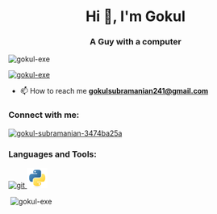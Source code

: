 

<h1 align="center">Hi 👋, I'm Gokul</h1>
<h3 align="center">A Guy with a computer</h3>

<p align="left"> <img src="https://komarev.com/ghpvc/?username=gokul-exe&label=Profile%20views&color=0e75b6&style=flat" alt="gokul-exe" /> </p>

<p align="left"> <a href="https://github.com/ryo-ma/github-profile-trophy"><img src="https://github-profile-trophy.vercel.app/?username=gokul-exe" alt="gokul-exe" /></a> </p>

- 📫 How to reach me **gokulsubramanian241@gmail.com**

<h3 align="left">Connect with me:</h3>
<p align="left">
<a href="https://linkedin.com/in/gokul-exe" target="blank"><img align="center" src="https://raw.githubusercontent.com/rahuldkjain/github-profile-readme-generator/master/src/images/icons/Social/linked-in-alt.svg" alt="gokul-subramanian-3474ba25a" height="30" width="40" /></a>
</p>

<h3 align="left">Languages and Tools:</h3>
<p align="left"> <a href="https://git-scm.com/" target="_blank" rel="noreferrer"> <img src="https://www.vectorlogo.zone/logos/git-scm/git-scm-icon.svg" alt="git" width="40" height="40"/> </a> <a href="https://www.python.org" target="_blank" rel="noreferrer"> <img src="https://raw.githubusercontent.com/devicons/devicon/master/icons/python/python-original.svg" alt="python" width="40" height="40"/> </a> </p>

<p>&nbsp;<img align="center" src="https://github-readme-stats.vercel.app/api?username=gokul-exe&show_icons=true&locale=en" alt="gokul-exe" /></p>
